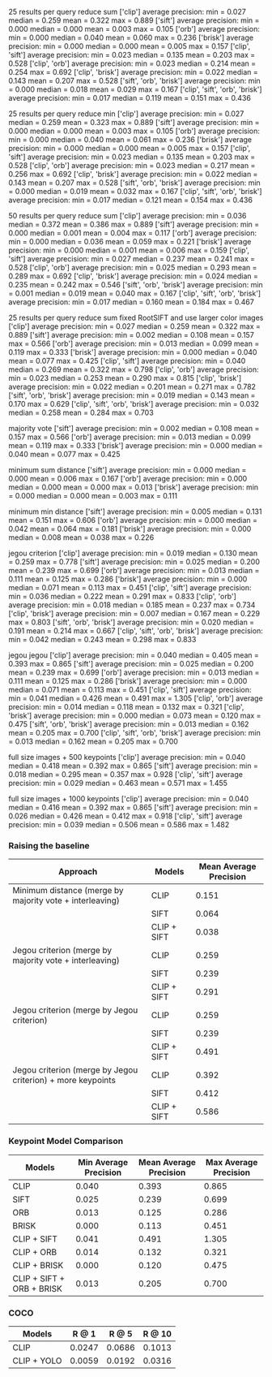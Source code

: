 25 results per query
reduce sum
['clip']
average precision: 		 min = 0.027 		 median = 0.259 		 mean = 0.322 		 max = 0.889
['sift']
average precision: 		 min = 0.000 		 median = 0.000 		 mean = 0.003 		 max = 0.105
['orb']
average precision: 		 min = 0.000 		 median = 0.040 		 mean = 0.060 		 max = 0.236
['brisk']
average precision: 		 min = 0.000 		 median = 0.000 		 mean = 0.005 		 max = 0.157
['clip', 'sift']
average precision: 		 min = 0.023 		 median = 0.135 		 mean = 0.203 		 max = 0.528
['clip', 'orb']
average precision: 		 min = 0.023 		 median = 0.214 		 mean = 0.254 		 max = 0.692
['clip', 'brisk']
average precision: 		 min = 0.022 		 median = 0.143 		 mean = 0.207 		 max = 0.528
['sift', 'orb', 'brisk']
average precision: 		 min = 0.000 		 median = 0.018 		 mean = 0.029 		 max = 0.167
['clip', 'sift', 'orb', 'brisk']
average precision: 		 min = 0.017 		 median = 0.119 		 mean = 0.151 		 max = 0.436


25 results per query
reduce min
['clip']
average precision: 		 min = 0.027 		 median = 0.259 		 mean = 0.323 		 max = 0.889
['sift']
average precision: 		 min = 0.000 		 median = 0.000 		 mean = 0.003 		 max = 0.105
['orb']
average precision: 		 min = 0.000 		 median = 0.040 		 mean = 0.061 		 max = 0.236
['brisk']
average precision: 		 min = 0.000 		 median = 0.000 		 mean = 0.005 		 max = 0.157
['clip', 'sift']
average precision: 		 min = 0.023 		 median = 0.135 		 mean = 0.203 		 max = 0.528
['clip', 'orb']
average precision: 		 min = 0.023 		 median = 0.217 		 mean = 0.256 		 max = 0.692
['clip', 'brisk']
average precision: 		 min = 0.022 		 median = 0.143 		 mean = 0.207 		 max = 0.528
['sift', 'orb', 'brisk']
average precision: 		 min = 0.000 		 median = 0.019 		 mean = 0.032 		 max = 0.167
['clip', 'sift', 'orb', 'brisk']
average precision: 		 min = 0.017 		 median = 0.121 		 mean = 0.154 		 max = 0.436


50 results per query
reduce sum
['clip']
average precision: 		 min = 0.036 		 median = 0.372 		 mean = 0.386 		 max = 0.889
['sift']
average precision: 		 min = 0.000 		 median = 0.001 		 mean = 0.004 		 max = 0.117
['orb']
average precision: 		 min = 0.000 		 median = 0.036 		 mean = 0.059 		 max = 0.221
['brisk']
average precision: 		 min = 0.000 		 median = 0.001 		 mean = 0.006 		 max = 0.159
['clip', 'sift']
average precision: 		 min = 0.027 		 median = 0.237 		 mean = 0.241 		 max = 0.528
['clip', 'orb']
average precision: 		 min = 0.025 		 median = 0.293 		 mean = 0.289 		 max = 0.692
['clip', 'brisk']
average precision: 		 min = 0.024 		 median = 0.235 		 mean = 0.242 		 max = 0.546
['sift', 'orb', 'brisk']
average precision: 		 min = 0.001 		 median = 0.019 		 mean = 0.040 		 max = 0.167
['clip', 'sift', 'orb', 'brisk']
average precision: 		 min = 0.017 		 median = 0.160 		 mean = 0.184 		 max = 0.467


25 results per query
reduce sum
fixed RootSIFT and use larger color images
['clip']
average precision: 		 min = 0.027 		 median = 0.259 		 mean = 0.322 		 max = 0.889
['sift']
average precision: 		 min = 0.002 		 median = 0.108 		 mean = 0.157 		 max = 0.566
['orb']
average precision: 		 min = 0.013 		 median = 0.099 		 mean = 0.119 		 max = 0.333
['brisk']
average precision: 		 min = 0.000 		 median = 0.040 		 mean = 0.077 		 max = 0.425
['clip', 'sift']
average precision: 		 min = 0.040 		 median = 0.269 		 mean = 0.322 		 max = 0.798
['clip', 'orb']
average precision: 		 min = 0.023 		 median = 0.253 		 mean = 0.290 		 max = 0.815
['clip', 'brisk']
average precision: 		 min = 0.022 		 median = 0.201 		 mean = 0.271 		 max = 0.782
['sift', 'orb', 'brisk']
average precision: 		 min = 0.019 		 median = 0.143 		 mean = 0.170 		 max = 0.629
['clip', 'sift', 'orb', 'brisk']
average precision: 		 min = 0.032 		 median = 0.258 		 mean = 0.284 		 max = 0.703


majority vote
['sift']
average precision: 		 min = 0.002 		 median = 0.108 		 mean = 0.157 		 max = 0.566
['orb']
average precision: 		 min = 0.013 		 median = 0.099 		 mean = 0.119 		 max = 0.333
['brisk']
average precision: 		 min = 0.000 		 median = 0.040 		 mean = 0.077 		 max = 0.425


minimum sum distance
['sift']
average precision: 		 min = 0.000 		 median = 0.000 		 mean = 0.006 		 max = 0.167
['orb']
average precision: 		 min = 0.000 		 median = 0.000 		 mean = 0.000 		 max = 0.013
['brisk']
average precision: 		 min = 0.000 		 median = 0.000 		 mean = 0.003 		 max = 0.111


minimum min distance
['sift']
average precision: 		 min = 0.005 		 median = 0.131 		 mean = 0.151 		 max = 0.606
['orb']
average precision: 		 min = 0.000 		 median = 0.042 		 mean = 0.064 		 max = 0.181
['brisk']
average precision: 		 min = 0.000 		 median = 0.008 		 mean = 0.038 		 max = 0.226


jegou criterion
['clip']
average precision: 		 min = 0.019 		 median = 0.130 		 mean = 0.259 		 max = 0.778
['sift']
average precision: 		 min = 0.025 		 median = 0.200 		 mean = 0.239 		 max = 0.699
['orb']
average precision: 		 min = 0.013 		 median = 0.111 		 mean = 0.125 		 max = 0.286
['brisk']
average precision: 		 min = 0.000 		 median = 0.071 		 mean = 0.113 		 max = 0.451
['clip', 'sift']
average precision: 		 min = 0.036 		 median = 0.222 		 mean = 0.291 		 max = 0.833
['clip', 'orb']
average precision: 		 min = 0.018 		 median = 0.185 		 mean = 0.237 		 max = 0.734
['clip', 'brisk']
average precision: 		 min = 0.007 		 median = 0.167 		 mean = 0.229 		 max = 0.803
['sift', 'orb', 'brisk']
average precision: 		 min = 0.020 		 median = 0.191 		 mean = 0.214 		 max = 0.667
['clip', 'sift', 'orb', 'brisk']
average precision: 		 min = 0.042 		 median = 0.243 		 mean = 0.298 		 max = 0.833


jegou jegou
['clip']
average precision: 		 min = 0.040 		 median = 0.405 		 mean = 0.393 		 max = 0.865
['sift']
average precision: 		 min = 0.025 		 median = 0.200 		 mean = 0.239 		 max = 0.699
['orb']
average precision: 		 min = 0.013 		 median = 0.111 		 mean = 0.125 		 max = 0.286
['brisk']
average precision: 		 min = 0.000 		 median = 0.071 		 mean = 0.113 		 max = 0.451
['clip', 'sift']
average precision: 		 min = 0.041 		 median = 0.426 		 mean = 0.491 		 max = 1.305
['clip', 'orb']
average precision: 		 min = 0.014 		 median = 0.118 		 mean = 0.132 		 max = 0.321
['clip', 'brisk']
average precision: 		 min = 0.000 		 median = 0.073 		 mean = 0.120 		 max = 0.475
['sift', 'orb', 'brisk']
average precision: 		 min = 0.013 		 median = 0.162 		 mean = 0.205 		 max = 0.700
['clip', 'sift', 'orb', 'brisk']
average precision: 		 min = 0.013 		 median = 0.162 		 mean = 0.205 		 max = 0.700


full size images + 500 keypoints
['clip']
average precision: 		 min = 0.040 		 median = 0.418 		 mean = 0.392 		 max = 0.865
['sift']
average precision: 		 min = 0.018 		 median = 0.295 		 mean = 0.357 		 max = 0.928
['clip', 'sift']
average precision: 		 min = 0.029 		 median = 0.463 		 mean = 0.571 		 max = 1.455


full size images + 1000 keypoints
['clip']
average precision:       min = 0.040         median = 0.416          mean = 0.392        max = 0.865
['sift']
average precision:       min = 0.026         median = 0.426          mean = 0.412        max = 0.918
['clip', 'sift']
average precision:       min = 0.039         median = 0.506          mean = 0.586        max = 1.482

### Raising the baseline

| Approach | Models | Mean Average Precision |
| --- | --- | --- |
| Minimum distance (merge by majority vote + interleaving) | CLIP |  0.151 |
|   | SIFT | 0.064 |
|   | CLIP + SIFT | 0.038 |
| Jegou criterion (merge by majority vote + interleaving) | CLIP |  0.259 |
|   | SIFT | 0.239 |
|   | CLIP + SIFT | 0.291 |
| Jegou criterion (merge by Jegou criterion) | CLIP |  0.259 |
|   | SIFT | 0.239 |
|   | CLIP + SIFT | 0.491 |
| Jegou criterion (merge by Jegou criterion) + more keypoints | CLIP |  0.392 |
|   | SIFT | 0.412 |
|   | CLIP + SIFT | 0.586 |


### Keypoint Model Comparison

| Models | Min Average Precision | Mean Average Precision | Max Average Precision | 
| --- | --- | --- | --- |
|CLIP |  0.040 		 | 0.393 | 0.865 |
|SIFT |  0.025 		 | 0.239 | 0.699 |
|ORB |  0.013 		 | 0.125 | 0.286 |
|BRISK |  0.000 		 | 0.113 | 0.451 |
|CLIP + SIFT |  0.041 		 | 0.491 | 1.305 |
|CLIP + ORB |  0.014 		 | 0.132 | 0.321 |
|CLIP + BRISK |  0.000 		 | 0.120 | 0.475 |
|CLIP + SIFT + ORB + BRISK |  0.013 		 | 0.205 | 0.700 |


### COCO

| Models | R @ 1 | R @ 5 | R @ 10 |
| --- | --- | --- | --- |
| CLIP | 0.0247 | 0.0686 | 0.1013 |
| CLIP + YOLO | 0.0059 | 0.0192 | 0.0316 |